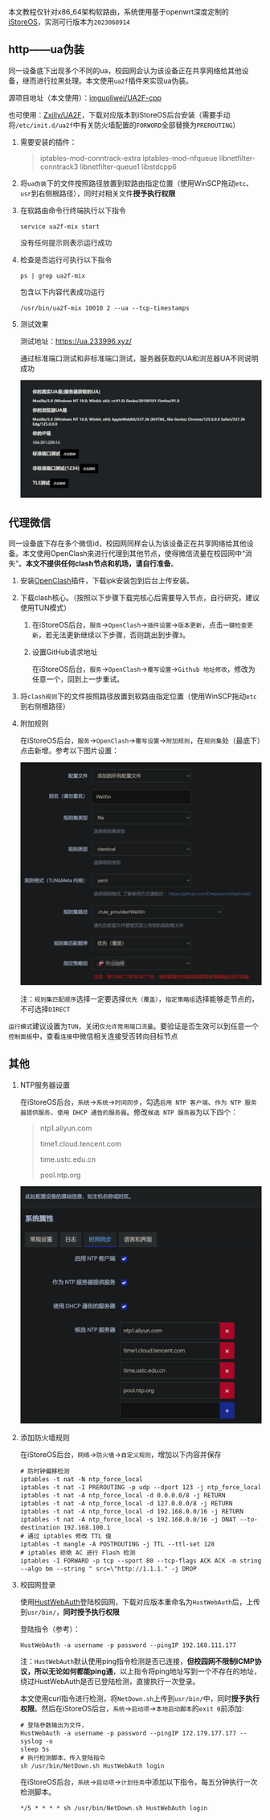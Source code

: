 本文教程仅针对x86_64架构软路由，系统使用基于openwrt深度定制的[iStoreOS](https://www.istoreos.com/)，实测可行版本为`2023060914`

## http——ua伪装

同一设备底下出现多个不同的ua，校园网会认为该设备正在共享网络给其他设备，继而进行拉黑处理。本文使用`ua2f`插件来实现ua伪装。

源项目地址（本文使用）：[imguoliwei/UA2F-cpp](https://github.com/imguoliwei/UA2F-cpp)

也可使用：[Zxilly/UA2F](https://github.com/Zxilly/UA2F)，下载对应版本到iStoreOS后台安装（需要手动将`/etc/init.d/ua2f`中有关防火墙配置的`FORWORD`全部替换为`PREROUTING`）

1. 需要安装的插件：

   > iptables-mod-conntrack-extra iptables-mod-nfqueue libnetfilter-conntrack3 libnetfilter-queue1 libstdcpp6

2. 将`ua伪装`下的文件按照路径放置到软路由指定位置（使用WinSCP拖动`etc`、`usr`到右侧根路径），同时对相关文件**授予执行权限**

3. 在软路由命令行终端执行以下指令

   ```shell
   service ua2f-mix start
   ```

   没有任何提示则表示运行成功

4. 检查是否运行可执行以下指令

   ```shell
   ps | grep ua2f-mix
   ```

   包含以下内容代表成功运行

   ```shell
   /usr/bin/ua2f-mix 10010 2 --ua --tcp-timestamps
   ```
   
5. 测试效果

   测试地址：https://ua.233996.xyz/

   通过标准端口测试和非标准端口测试，服务器获取的UA和浏览器UA不同说明成功

   ![](./img/ua_test.jpg)

## 代理微信

同一设备底下存在多个微信id，校园网同样会认为该设备正在共享网络给其他设备。本文使用OpenClash来进行代理到其他节点，使得微信流量在校园网中“消失”。**本文不提供任何clash节点和机场，请自行准备**。

1. 安装[OpenClash](https://github.com/vernesong/OpenClash)插件，下载ipk安装包到后台上传安装。

2. 下载clash核心。（按照以下步骤下载完核心后需要导入节点，自行研究，建议使用TUN模式）

   1. 在iStoreOS后台，`服务`->`OpenClash`->`插件设置`->`版本更新`，点击`一键检查更新`，若无法更新继续以下步骤，否则跳出到步骤`3`。

   2. 设置GitHub请求地址

      在iStoreOS后台，`服务`->`OpenClash`->`覆写设置`->`Github 地址修改`，修改为任意一个，回到上一步重试。

3. 将`clash规则`下的文件按照路径放置到软路由指定位置（使用WinSCP拖动`etc`到右侧根路径）

4. 附加规则

   在iStoreOS后台，`服务`->`OpenClash`->`覆写设置`->`附加规则`，在`规则集`处（最底下）点击新增。参考以下图片设置：

   ![](./img/clash_rule.jpg)

   注：`规则集匹配顺序`选择一定要选择`优先（覆盖）`，`指定策略组`选择能够走节点的，不可选择`DIRECT`

`运行模式`建议设置为`TUN`，关闭`仅允许常用端口流量`。要验证是否生效可以到任意一个`控制面板`中，查看`连接`中微信相关连接受否转向目标节点

## 其他

1. NTP服务器设置

   在iStoreOS后台，`系统`->`系统`->`时间同步`，勾选`启用 NTP 客户端`、`作为 NTP 服务器提供服务`、`使用 DHCP 通告的服务器`。修改`候选 NTP 服务器`为以下四个：

   > ntp1.aliyun.com
   >
   > time1.cloud.tencent.com
   >
   > time.ustc.edu.cn
   >
   > pool.ntp.org

   ![](./img/ntp.jpg)

2. 添加防火墙规则

   在iStoreOS后台，`网络`->`防火墙`->`自定义规则`，增加以下内容并保存

   ```shell
   # 防时钟偏移检测
   iptables -t nat -N ntp_force_local
   iptables -t nat -I PREROUTING -p udp --dport 123 -j ntp_force_local
   iptables -t nat -A ntp_force_local -d 0.0.0.0/8 -j RETURN
   iptables -t nat -A ntp_force_local -d 127.0.0.0/8 -j RETURN
   iptables -t nat -A ntp_force_local -d 192.168.0.0/16 -j RETURN
   iptables -t nat -A ntp_force_local -s 192.168.0.0/16 -j DNAT --to-destination 192.168.100.1
   # 通过 iptables 修改 TTL 值
   iptables -t mangle -A POSTROUTING -j TTL --ttl-set 128
   # iptables 拒绝 AC 进行 Flash 检测
   iptables -I FORWARD -p tcp --sport 80 --tcp-flags ACK ACK -m string --algo bm --string " src=\"http://1.1.1." -j DROP
   ```

3. 校园网登录

   使用[HustWebAuth](https://github.com/a76yyyy/HustWebAuth)登陆校园网，下载对应版本重命名为`HustWebAuth`后，上传到`usr/bin/`，**同时授予执行权限**

   登陆指令（参考）：

   ```shell
   HustWebAuth -a username -p password --pingIP 192.168.111.177 
   ```

   注：`HustWebAuth`默认使用ping指令检测是否已连接，**但校园网不限制ICMP协议，所以无论如何都能ping通**，以上指令将ping地址写到一个不存在的地址，绕过HustWebAuth是否已登陆检测，直接执行一次登录。

   本文使用curl指令进行检测，将`NetDown.sh`上传到`usr/bin/`中，同时**授予执行权限**。然后在iStoreOS后台，`系统`->`启动项`->`本地启动脚本`的`exit 0`前添加:

   ```shell
   # 登陆参数输出为文件，
   HustWebAuth -a username -p password --pingIP 172.179.177.177 --syslog -o
   sleep 5s
   # 执行检测脚本，传入登陆指令
   sh /usr/bin/NetDown.sh HustWebAuth login
   ```

   在iStoreOS后台，`系统`->`启动项`->`计划任务`中添加以下指令，每五分钟执行一次检测脚本。

   ```shell
   */5 * * * * sh /usr/bin/NetDown.sh HustWebAuth login
   ```

